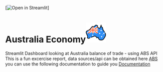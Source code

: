 [![Open in Streamlit](https://static.streamlit.io/badges/streamlit_badge_black_white.svg)]
# Australia Economy![alt text](assets/australia.png)
Streamlit Dashboard looking at Australia balance of trade - using ABS API
This is a fun excercise report, data sources/api can be obtained here [ABS](https://explore.data.abs.gov.au/)
you can use the following documentation to guide you [Documentation](https://www.abs.gov.au/about/data-services/data-explorer/data-explorer-user-guide)



 
